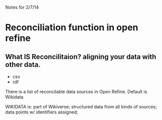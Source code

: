 Notes for 2/7/14


# Reconciliation function in open refine

##	What IS Reconcilitaion? aligning your data with other data. 

* csv
* rdf

There is a list of reconcilable data sources in Open Refine. Default is Wikidata
  

WIKIDATA is: part of Wikiverse; structured data from all kinds of sources; data points w/ identifiers assigned; 
